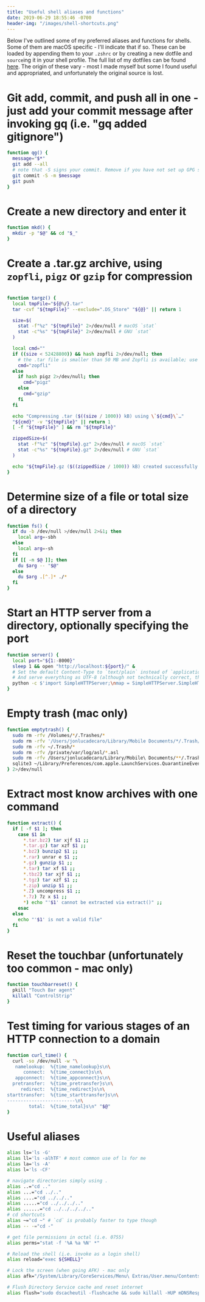 ```yaml
---
title: "Useful shell aliases and functions"
date: 2019-06-29 18:55:46 -0700
header-img: "/images/shell-shortcuts.png"
---
```


Below I've outlined some of my preferred aliases and functions for shells. Some of them are macOS specific - I'll indicate that if so. These can be loaded by appending them to your `.zshrc` or by creating a new dotfile and `source`ing it in your shell profile. The full list of my dotfiles can be found [here](https://github.com/jonluca/dotfiles). The origin of these vary - most I made myself but some I found useful and appropriated, and unfortunately the original source is lost.

# Git add, commit, and push all in one - just add your commit message after invoking gq (i.e. "gq added gitignore")

```bash
function qg() {
  message="$*"
  git add --all
  # note that -S signs your commit. Remove if you have not set up GPG signatures
  git commit -S -m $message 
  git push
}
```

# Create a new directory and enter it

```bash
function mkd() {
  mkdir -p "$@" && cd "$_"
}
```


# Create a .tar.gz archive, using `zopfli`, `pigz` or `gzip` for compression

```bash

function targz() {
  local tmpFile="${@%/}.tar"
  tar -cvf "${tmpFile}" --exclude=".DS_Store" "${@}" || return 1

  size=$(
    stat -f"%z" "${tmpFile}" 2>/dev/null # macOS `stat`
    stat -c"%s" "${tmpFile}" 2>/dev/null # GNU `stat`
  )

  local cmd=""
  if ((size < 52428800)) && hash zopfli 2>/dev/null; then
    # the .tar file is smaller than 50 MB and Zopfli is available; use it
    cmd="zopfli"
  else
    if hash pigz 2>/dev/null; then
      cmd="pigz"
    else
      cmd="gzip"
    fi
  fi

  echo "Compressing .tar ($((size / 1000)) kB) using \`${cmd}\`…"
  "${cmd}" -v "${tmpFile}" || return 1
  [ -f "${tmpFile}" ] && rm "${tmpFile}"

  zippedSize=$(
    stat -f"%z" "${tmpFile}.gz" 2>/dev/null # macOS `stat`
    stat -c"%s" "${tmpFile}.gz" 2>/dev/null # GNU `stat`
  )

  echo "${tmpFile}.gz ($((zippedSize / 1000)) kB) created successfully."
}
```

# Determine size of a file or total size of a directory

```bash
function fs() {
  if du -b /dev/null >/dev/null 2>&1; then
    local arg=-sbh
  else
    local arg=-sh
  fi
  if [[ -n $@ ]]; then
    du $arg -- "$@"
  else
    du $arg .[^.]* ./*
  fi
}
```


# Start an HTTP server from a directory, optionally specifying the port

```bash
function server() {
  local port="${1:-8000}"
  sleep 1 && open "http://localhost:${port}/" &
  # Set the default Content-Type to `text/plain` instead of `application/octet-stream`
  # And serve everything as UTF-8 (although not technically correct, this doesn’t break anything for binary files)
  python -c $'import SimpleHTTPServer;\nmap = SimpleHTTPServer.SimpleHTTPRequestHandler.extensions_map;\nmap[""] = "text/plain";\nfor key, value in map.items():\n\tmap[key] = value + ";charset=UTF-8";\nSimpleHTTPServer.test();' "$port"
}
```

# Empty trash (mac only)

```bash
function emptytrash() {
  sudo rm -rfv /Volumes/*/.Trashes/*
  sudo rm -rfv '/Users/jonlucadecaro/Library/Mobile Documents/*/.Trash/*'
  sudo rm -rfv ~/.Trash/*
  sudo rm -rfv /private/var/log/asl/*.asl
  sudo rm -rfv /Users/jonlucadecaro/Library/Mobile\ Documents/**/.Trash/*
  sqlite3 ~/Library/Preferences/com.apple.LaunchServices.QuarantineEventsV* 'delete from LSQuarantineEvent'
} 2>/dev/null
```


# Extract most know archives with one command

```bash
function extract() {
  if [ -f $1 ]; then
    case $1 in
      *.tar.bz2) tar xjf $1 ;;
      *.tar.gz) tar xzf $1 ;;
      *.bz2) bunzip2 $1 ;;
      *.rar) unrar e $1 ;;
      *.gz) gunzip $1 ;;
      *.tar) tar xf $1 ;;
      *.tbz2) tar xjf $1 ;;
      *.tgz) tar xzf $1 ;;
      *.zip) unzip $1 ;;
      *.Z) uncompress $1 ;;
      *.7z) 7z x $1 ;;
      *) echo "'$1' cannot be extracted via extract()" ;;
    esac
  else
    echo "'$1' is not a valid file"
  fi
}
```

# Reset the touchbar (unfortunately too common - mac only)

```bash
function touchbarreset() {
  pkill "Touch Bar agent"
  killall "ControlStrip"
}
```

# Test timing for various stages of an HTTP connection to a domain

```bash
function curl_time() {
  curl -so /dev/null -w "\
   namelookup:  %{time_namelookup}s\n\
      connect:  %{time_connect}s\n\
   appconnect:  %{time_appconnect}s\n\
  pretransfer:  %{time_pretransfer}s\n\
     redirect:  %{time_redirect}s\n\
starttransfer:  %{time_starttransfer}s\n\
-------------------------\n\
        total:  %{time_total}s\n" "$@"
}
```

# Useful aliases

```bash
alias ls='ls -G'
alias ll='ls -alhTF' # most common use of ls for me
alias la='ls -A'
alias l='ls -CF'

# navigate directories simply using .
alias ..="cd .."
alias ...="cd ../.."
alias ....="cd ../../.."
alias .....="cd ../../../.."
alias ......="cd ../../../../.."
# cd shortcuts
alias ~="cd ~" # `cd` is probably faster to type though
alias -- -="cd -"

# get file permissions in octal (i.e. 0755)
alias perms="stat -f '%A %a %N' *"

# Reload the shell (i.e. invoke as a login shell)
alias reload="exec ${SHELL}"

# Lock the screen (when going AFK) - mac only
alias afk="/System/Library/CoreServices/Menu\ Extras/User.menu/Contents/Resources/CGSession -suspend"

# Flush Directory Service cache and reset internet
alias flush="sudo dscacheutil -flushcache && sudo killall -HUP mDNSResponder && sudo ifconfig en0 down && sudo ifconfig en0 up"
```


